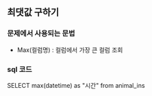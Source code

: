 ## 최댓값 구하기

### 문제에서 사용되는 문법
- Max(컬럼명) : 컬럼에서 가장 큰 컬럼 조회

### sql 코드

SELECT max(datetime) as "시간" from animal_ins